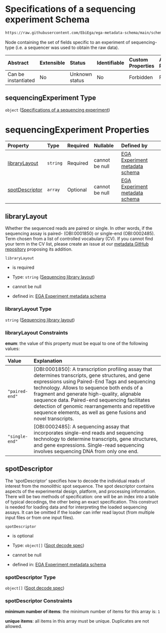 # Specifications of a sequencing experiment Schema

```txt
https://raw.githubusercontent.com/EbiEga/ega-metadata-schema/main/schemas/EGA.experiment.json#/properties/experimentTypeSpecifications/properties/sequencingExperiment
```

Node containing the set of fields specific to an experiment of sequencing-type (i.e. a sequencer was used to obtain the raw data).

| Abstract            | Extensible | Status         | Identifiable | Custom Properties | Additional Properties | Access Restrictions | Defined In                                                                           |
| :------------------ | :--------- | :------------- | :----------- | :---------------- | :-------------------- | :------------------ | :----------------------------------------------------------------------------------- |
| Can be instantiated | No         | Unknown status | No           | Forbidden         | Forbidden             | none                | [EGA.experiment.json\*](../../../schemas/EGA.experiment.json "open original schema") |

## sequencingExperiment Type

`object` ([Specifications of a sequencing experiment](ega-9-properties-experiment-type-specifications-properties-specifications-of-a-sequencing-experiment.md))

# sequencingExperiment Properties

| Property                          | Type     | Required | Nullable       | Defined by                                                                                                                                                                                                                                                                          |
| :-------------------------------- | :------- | :------- | :------------- | :---------------------------------------------------------------------------------------------------------------------------------------------------------------------------------------------------------------------------------------------------------------------------------- |
| [libraryLayout](#librarylayout)   | `string` | Required | cannot be null | [EGA Experiment metadata schema](ega-12-definitions-sequencing-library-layout.md "https://raw.githubusercontent.com/EbiEga/ega-metadata-schema/main/schemas/EGA.experiment.json#/properties/experimentTypeSpecifications/properties/sequencingExperiment/properties/libraryLayout") |
| [spotDescriptor](#spotdescriptor) | `array`  | Optional | cannot be null | [EGA Experiment metadata schema](ega-12-definitions-spot-descriptor.md "https://raw.githubusercontent.com/EbiEga/ega-metadata-schema/main/schemas/EGA.experiment.json#/properties/experimentTypeSpecifications/properties/sequencingExperiment/properties/spotDescriptor")          |

## libraryLayout

Whether the sequenced reads are paired or single. In other words, if the sequencing assay is paired- (OBI:0001850) or single-end (OBI:0002485). Term chosen from a list of controlled vocabulary (CV). If you cannot find your term in the CV list, please create an issue at our [metadata GitHub repository](https://github.com/EbiEga/ega-metadata-schema/issues/new/choose) proposing its addition.

`libraryLayout`

*   is required

*   Type: `string` ([Sequencing library layout](ega-12-definitions-sequencing-library-layout.md))

*   cannot be null

*   defined in: [EGA Experiment metadata schema](ega-12-definitions-sequencing-library-layout.md "https://raw.githubusercontent.com/EbiEga/ega-metadata-schema/main/schemas/EGA.experiment.json#/properties/experimentTypeSpecifications/properties/sequencingExperiment/properties/libraryLayout")

### libraryLayout Type

`string` ([Sequencing library layout](ega-12-definitions-sequencing-library-layout.md))

### libraryLayout Constraints

**enum**: the value of this property must be equal to one of the following values:

| Value          | Explanation                                                                                                                                                                                                                                                                                                                                                                                                               |
| :------------- | :------------------------------------------------------------------------------------------------------------------------------------------------------------------------------------------------------------------------------------------------------------------------------------------------------------------------------------------------------------------------------------------------------------------------ |
| `"paired-end"` | \[OBI:0001850]: A transcription profiling assay that determines transcripts, gene structures, and gene expressions using Paired-End Tags and sequencing technology. Allows to sequence both ends of a fragment and generate high-quality, alignable sequence data. Paired-end sequencing facilitates detection of genomic rearrangements and repetitive sequence elements, as well as gene fusions and novel transcripts. |
| `"single-end"` | \[OBI:0002485]: A sequencing assay that incorporates single-end reads and sequencing technology to determine transcripts, gene structures, and gene expressions. Single-read sequencing involves sequencing DNA from only one end.                                                                                                                                                                                        |

## spotDescriptor

The 'spotDescriptor' specifies how to decode the individual reads of interest from the monolithic spot sequence. The spot descriptor contains aspects of the experimental design, platform, and processing information. There will be two methods of specification: one will be an index into a table of typical decodings, the other being an exact specification. This construct is needed for loading data and for interpreting the loaded sequencing assays. It can be omitted if the loader can infer read layout (from multiple input files or from one input files).

`spotDescriptor`

*   is optional

*   Type: `object[]` ([Spot decode spec](ega-12-definitions-spot-descriptor-spot-decode-spec.md))

*   cannot be null

*   defined in: [EGA Experiment metadata schema](ega-12-definitions-spot-descriptor.md "https://raw.githubusercontent.com/EbiEga/ega-metadata-schema/main/schemas/EGA.experiment.json#/properties/experimentTypeSpecifications/properties/sequencingExperiment/properties/spotDescriptor")

### spotDescriptor Type

`object[]` ([Spot decode spec](ega-12-definitions-spot-descriptor-spot-decode-spec.md))

### spotDescriptor Constraints

**minimum number of items**: the minimum number of items for this array is: `1`

**unique items**: all items in this array must be unique. Duplicates are not allowed.
